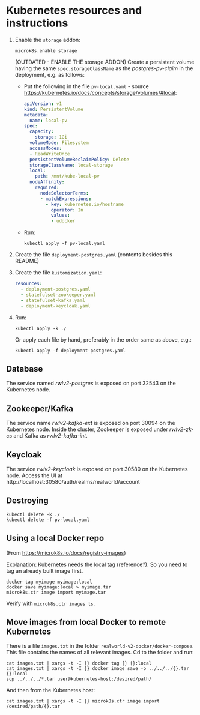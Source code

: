 Kubernetes resources and instructions
=====================================

1. Enable the `storage` addon:

    ```shell script
    microk8s.enable storage
    ```

    (OUTDATED - ENABLE THE storage ADDON) Create a persistent volume having the same `spec.storageClassName` as the _postgres-pv-claim_ in the deployment, e.g. as follows:

    - Put the following in the file `pv-local.yaml` - source https://kubernetes.io/docs/concepts/storage/volumes/#local:

        ```yaml
        apiVersion: v1
        kind: PersistentVolume
        metadata:
          name: local-pv
        spec:
          capacity:
            storage: 1Gi
          volumeMode: Filesystem
          accessModes:
          - ReadWriteOnce
          persistentVolumeReclaimPolicy: Delete
          storageClassName: local-storage
          local:
            path: /mnt/kube-local-pv
          nodeAffinity:
            required:
              nodeSelectorTerms:
              - matchExpressions:
                - key: kubernetes.io/hostname
                  operator: In
                  values:
                  - udocker
        ```

    - Run:

        ```shell script
        kubectl apply -f pv-local.yaml
        ```

2. Create the file `deployment-postgres.yaml` (contents besides this README)

3. Create the file `kustomization.yaml`:

    ```yaml
    resources:
      - deployment-postgres.yaml
      - statefulset-zookeeper.yaml
      - statefulset-kafka.yaml
      - deployment-keycloak.yaml
    ```

4. Run:

    ```shell script
    kubectl apply -k ./
    ```
   
    Or apply each file by hand, preferably in the order same as above, e.g.:
   
    ```shell script
    kubectl apply -f deployment-postgres.yaml
    ```

Database
--------

The service named _rwlv2-postgres_ is exposed on port 32543 on the Kubernetes node.

Zookeeper/Kafka
---------------

The service name _rwlv2-kafka-ext_ is exposed on port 30094 on the Kubernetes node.
Inside the cluster, Zookeeper is exposed under _rwlv2-zk-cs_ and Kafka as _rwlv2-kafka-int_.

Keycloak
--------

The service _rwlv2-keycloak_ is exposed on port 30580 on the Kubernetes node.
Access the UI at http://localhost:30580/auth/realms/realworld/account

Destroying
----------

```shell script
kubectl delete -k ./
kubectl delete -f pv-local.yaml
```


Using a local Docker repo
-------------------------

(From https://microk8s.io/docs/registry-images)

Explanation: Kubernetes needs the local tag (reference?). So you need to tag an already built image first.

```shell script
docker tag myimage myimage:local
docker save myimage:local > myimage.tar
microk8s.ctr image import myimage.tar
```

Verify with `microk8s.ctr images ls`.

Move images from local Docker to remote Kubernetes
--------------------------------------------------

There is a file `images.txt` in the folder `realworld-v2-docker/docker-compose`.
This file contains the names of all relevant images.
Cd to the folder and run:

```shell script
cat images.txt | xargs -t -I {} docker tag {} {}:local
cat images.txt | xargs -t -I {} docker image save -o ../../../{}.tar {}:local
scp ../../../*.tar user@kubernetes-host:/desired/path/
```

And then from the Kubernetes host:

```shell script
cat images.txt | xargs -t -I {} microk8s.ctr image import /desired/path/{}.tar
```
